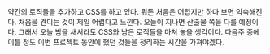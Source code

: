 약간의 로직들을 추가하고 CSS를 하고 있다.
뭐든 처음은 어렵지만 하다 보면 익숙해진다.
처음을 견디는 것이 제일 어렵다고 느낀다.
오늘이 지나면 산출물 쪽을 다룰 예정이다. 그래서 오늘 밤을 새서라도 CSS와 남은 로직들을 마쳐 놓을 생각이다.
다음주 중에 이틀 정도 이번 프로젝트 동안에 했던 것들을 정리하는 시간을 가져야겠다.
